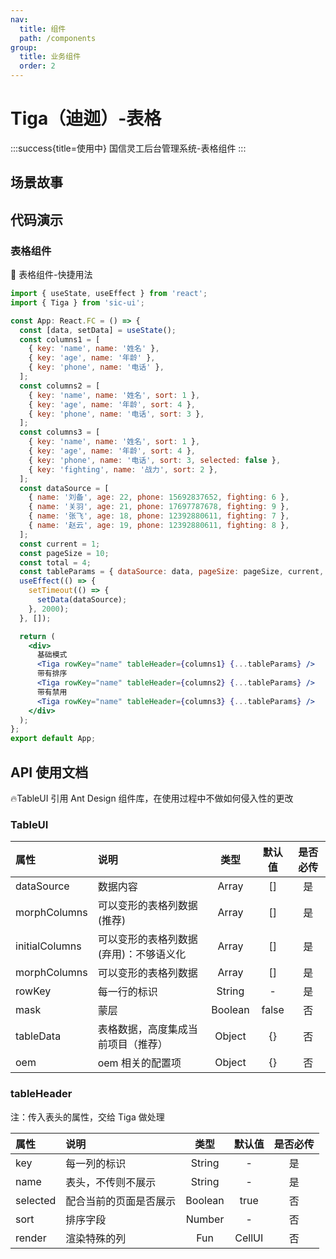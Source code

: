 ```yaml
---
nav:
  title: 组件
  path: /components
group:
  title: 业务组件
  order: 2
---
```


# Tiga（迪迦）-表格

:::success{title=使用中}
国信灵工后台管理系统-表格组件
:::

## 场景故事

## 代码演示

### 表格组件

💎 表格组件-快捷用法

```jsx
import { useState, useEffect } from 'react';
import { Tiga } from 'sic-ui';

const App: React.FC = () => {
  const [data, setData] = useState();
  const columns1 = [
    { key: 'name', name: '姓名' },
    { key: 'age', name: '年龄' },
    { key: 'phone', name: '电话' },
  ];
  const columns2 = [
    { key: 'name', name: '姓名', sort: 1 },
    { key: 'age', name: '年龄', sort: 4 },
    { key: 'phone', name: '电话', sort: 3 },
  ];
  const columns3 = [
    { key: 'name', name: '姓名', sort: 1 },
    { key: 'age', name: '年龄', sort: 4 },
    { key: 'phone', name: '电话', sort: 3, selected: false },
    { key: 'fighting', name: '战力', sort: 2 },
  ];
  const dataSource = [
    { name: '刘备', age: 22, phone: 15692837652, fighting: 6 },
    { name: '关羽', age: 21, phone: 17697787678, fighting: 9 },
    { name: '张飞', age: 18, phone: 12392880611, fighting: 7 },
    { name: '赵云', age: 19, phone: 12392880611, fighting: 8 },
  ];
  const current = 1;
  const pageSize = 10;
  const total = 4;
  const tableParams = { dataSource: data, pageSize: pageSize, current, total };
  useEffect(() => {
    setTimeout(() => {
      setData(dataSource);
    }, 2000);
  }, []);

  return (
    <div>
      基础模式
      <Tiga rowKey="name" tableHeader={columns1} {...tableParams} />
      带有排序
      <Tiga rowKey="name" tableHeader={columns2} {...tableParams} />
      带有禁用
      <Tiga rowKey="name" tableHeader={columns3} {...tableParams} />
    </div>
  );
};
export default App;
```

## API 使用文档

🔥TableUI 引用 Ant Design 组件库，在使用过程中不做如何侵入性的更改

### TableUI

<font size=1>

| 属性           | 说明                                   |  类型   | 默认值 | 是否必传 |
| :------------- | :------------------------------------- | :-----: | :----: | :------: |
| dataSource     | 数据内容                               |  Array  |   []   |    是    |
| morphColumns   | 可以变形的表格列数据(推荐)             |  Array  |   []   |    是    |
| initialColumns | 可以变形的表格列数据(弃用)：不够语义化 |  Array  |   []   |    是    |
| morphColumns   | 可以变形的表格列数据                   |  Array  |   []   |    是    |
| rowKey         | 每一行的标识                           | String  |   -    |    是    |
| mask           | 蒙层                                   | Boolean | false  |    否    |
| tableData      | 表格数据，高度集成当前项目（推荐）     | Object  |   {}   |    否    |
| oem            | oem 相关的配置项                       | Object  |   {}   |    否    |

</font>

### tableHeader

注：传入表头的属性，交给 Tiga 做处理

<font size=1>

| 属性     | 说明                   |  类型   | 默认值 | 是否必传 |
| :------- | :--------------------- | :-----: | :----: | :------: |
| key      | 每一列的标识           | String  |   -    |    是    |
| name     | 表头，不传则不展示     | String  |   -    |    是    |
| selected | 配合当前的页面是否展示 | Boolean |  true  |    否    |
| sort     | 排序字段               | Number  |   -    |    否    |
| render   | 渲染特殊的列           |   Fun   | CellUI |    否    |

</font>

